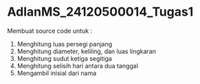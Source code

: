 # AdlanMS_24120500014_Tugas1
Membuat source code untuk : 
1. Menghitung luas persegi panjang
2. Menghitung diameter, keliling, dan luas lingkaran
3. Menghitung sudut ketiga segitiga
4. Menghitung selisih hari antara dua tanggal
5. Mengambil inisial dari nama
